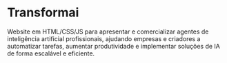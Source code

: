 # Transformai
Website em HTML/CSS/JS para apresentar e comercializar agentes de inteligência artificial profissionais, ajudando empresas e criadores a automatizar tarefas, aumentar produtividade e implementar soluções de IA de forma escalável e eficiente.
